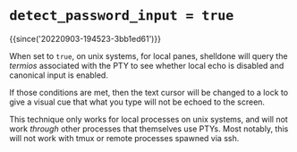 # `detect_password_input = true`

{{since('20220903-194523-3bb1ed61')}}

When set to `true`, on unix systems, for local panes, shelldone will query the
*termios* associated with the PTY to see whether local echo is disabled and
canonical input is enabled.

If those conditions are met, then the text cursor will be changed to a lock
to give a visual cue that what you type will not be echoed to the screen.

This technique only works for local processes on unix systems, and will not
work *through* other processes that themselves use PTYs. Most notably, this
will not work with tmux or remote processes spawned via ssh.

